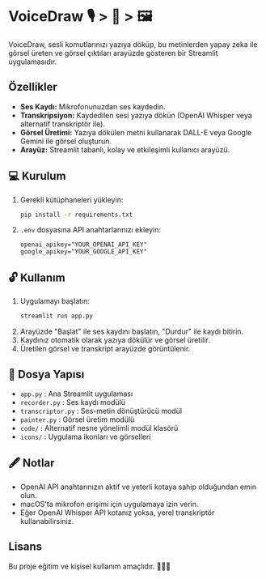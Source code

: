 # VoiceDraw 🎙️ > 📝 > 🖼️

VoiceDraw, sesli komutlarınızı yazıya döküp, bu metinlerden yapay zeka ile görsel üreten ve görsel çıktıları arayüzde gösteren bir Streamlit uygulamasıdır.

## Özellikler
- **Ses Kaydı:** Mikrofonunuzdan ses kaydedin.
- **Transkripsiyon:** Kaydedilen sesi yazıya dökün (OpenAI Whisper veya alternatif transkriptör ile).
- **Görsel Üretimi:** Yazıya dökülen metni kullanarak DALL-E veya Google Gemini ile görsel oluşturun.
- **Arayüz:** Streamlit tabanlı, kolay ve etkileşimli kullanıcı arayüzü.

## 💻 Kurulum
1. Gerekli kütüphaneleri yükleyin:
   ```zsh
   pip install -r requirements.txt
   ```
2. `.env` dosyasına API anahtarlarınızı ekleyin:
   ```env
   openai_apikey="YOUR_OPENAI_API_KEY"
   google_apikey="YOUR_GOOGLE_API_KEY"
   ```

## 🔓 Kullanım
1. Uygulamayı başlatın:
   ```zsh
   streamlit run app.py
   ```
2. Arayüzde "Başlat" ile ses kaydını başlatın, "Durdur" ile kaydı bitirin.
3. Kaydınız otomatik olarak yazıya dökülür ve görsel üretilir.
4. Üretilen görsel ve transkript arayüzde görüntülenir.

## 📂 Dosya Yapısı
- `app.py` : Ana Streamlit uygulaması
- `recorder.py` : Ses kaydı modülü
- `transcriptor.py` : Ses-metin dönüştürücü modül
- `painter.py` : Görsel üretim modülü
- `code/` : Alternatif nesne yönelimli modül klasörü
- `icons/` : Uygulama ikonları ve görselleri

## 🖋️ Notlar
- OpenAI API anahtarınızın aktif ve yeterli kotaya sahip olduğundan emin olun.
- macOS'ta mikrofon erişimi için uygulamaya izin verin.
- Eğer OpenAI Whisper API kotanız yoksa, yerel transkriptör kullanabilirsiniz.

## Lisans
Bu proje eğitim ve kişisel kullanım amaçlıdır. 🧘🏼‍♀️